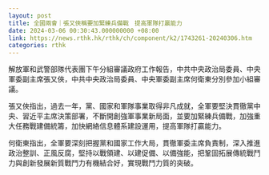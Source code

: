 ```yaml
---
layout: post
title: 全國兩會｜張又俠稱要加緊練兵備戰　提高軍隊打贏能力
date: 2024-03-06 00:30:43.000000000 +08:00
link: https://news.rthk.hk/rthk/ch/component/k2/1743261-20240306.htm
categories: rthk
---
```


解放軍和武警部隊代表團下午分組審議政府工作報告，中共中央政治局委員、中央軍委副主席張又俠，中共中央政治局委員、中央軍委副主席何衛東分別參加小組審議。

張又俠指出，過去一年，黨、國家和軍隊事業取得非凡成就，全軍要堅決貫徹黨中央、習近平主席決策部署，不斷開創強軍事業新局面，並要加緊練兵備戰，加強重大任務戰建備統籌，加快網絡信息體系建設運用，提高軍隊打贏能力。

何衛東指出，全軍要深刻把握黨和國家工作大局，貫徹軍委主席負責制，深入推進政治整訓、正風反腐，堅持以戰領建、以建促備、以備強能，把鞏固拓展傳統戰鬥力與創新發展新質戰鬥力有機結合好，實現戰鬥力質的突破。
